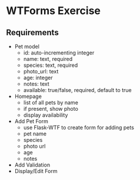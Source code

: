 # WTForms Exercise  
## Requirements  
- Pet model  
    - id: auto-incrementing integer  
    - name: text, required  
    - species: text, required  
    - photo_url: text  
    - age: integer  
    - notes: text  
    - available: true/false, required, default to true  
- Homepage  
    - list of all pets by name  
    - if present, show photo  
    - display availability  
- Add Pet Form  
    - use Flask-WTF to create form for adding pets  
    - pet name  
    - species  
    - photo url  
    - age  
    - notes  
- Add Validation    
- Display/Edit Form    


